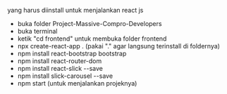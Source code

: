 yang harus diinstall untuk menjalankan react js
- buka folder Project-Massive-Compro-Developers
- buka terminal
- ketik "cd frontend" untuk membuka folder frontend
- npx create-react-app . (pakai "." agar langsung terinstall di foldernya)
- npm install react-bootstrap bootstrap
- npm install react-router-dom
- npm install react-slick --save
- npm install slick-carousel --save
- npm start (untuk menjalankan projeknya)
